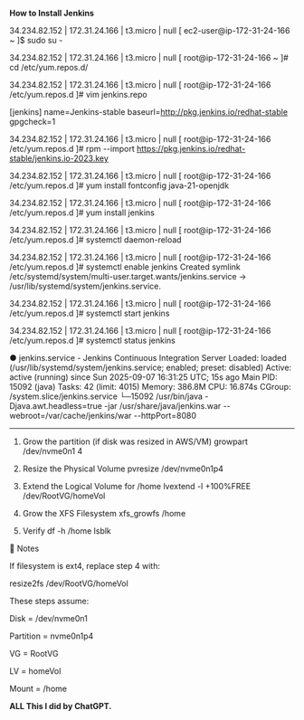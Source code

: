 **How to Install Jenkins**

34.234.82.152 | 172.31.24.166 | t3.micro | null
[ ec2-user@ip-172-31-24-166 ~ ]$ sudo su -

34.234.82.152 | 172.31.24.166 | t3.micro | null
[ root@ip-172-31-24-166 ~ ]# cd /etc/yum.repos.d/

34.234.82.152 | 172.31.24.166 | t3.micro | null
[ root@ip-172-31-24-166 /etc/yum.repos.d ]# vim jenkins.repo

[jenkins]
name=Jenkins-stable
baseurl=http://pkg.jenkins.io/redhat-stable
gpgcheck=1

34.234.82.152 | 172.31.24.166 | t3.micro | null
[ root@ip-172-31-24-166 /etc/yum.repos.d ]# rpm --import https://pkg.jenkins.io/redhat-stable/jenkins.io-2023.key

34.234.82.152 | 172.31.24.166 | t3.micro | null
[ root@ip-172-31-24-166 /etc/yum.repos.d ]# yum install fontconfig java-21-openjdk

34.234.82.152 | 172.31.24.166 | t3.micro | null
[ root@ip-172-31-24-166 /etc/yum.repos.d ]# yum install jenkins

34.234.82.152 | 172.31.24.166 | t3.micro | null
[ root@ip-172-31-24-166 /etc/yum.repos.d ]# systemctl daemon-reload

34.234.82.152 | 172.31.24.166 | t3.micro | null
[ root@ip-172-31-24-166 /etc/yum.repos.d ]# systemctl enable jenkins
Created symlink /etc/systemd/system/multi-user.target.wants/jenkins.service → /usr/lib/systemd/system/jenkins.service.

34.234.82.152 | 172.31.24.166 | t3.micro | null
[ root@ip-172-31-24-166 /etc/yum.repos.d ]# systemctl start jenkins

34.234.82.152 | 172.31.24.166 | t3.micro | null
[ root@ip-172-31-24-166 /etc/yum.repos.d ]# systemctl status jenkins

● jenkins.service - Jenkins Continuous Integration Server
     Loaded: loaded (/usr/lib/systemd/system/jenkins.service; enabled; preset: disabled)
     Active: active (running) since Sun 2025-09-07 16:31:25 UTC; 15s ago
   Main PID: 15092 (java)
      Tasks: 42 (limit: 4015)
     Memory: 386.8M
        CPU: 16.874s
     CGroup: /system.slice/jenkins.service
             └─15092 /usr/bin/java -Djava.awt.headless=true -jar /usr/share/java/jenkins.war --webroot=/var/cache/jenkins/war --httpPort=8080


**********************************************************************************
1. Grow the partition (if disk was resized in AWS/VM)
growpart /dev/nvme0n1 4

2. Resize the Physical Volume
pvresize /dev/nvme0n1p4

3. Extend the Logical Volume for /home
lvextend -l +100%FREE /dev/RootVG/homeVol

4. Grow the XFS Filesystem
xfs_growfs /home

5. Verify
df -h /home
lsblk

📌 Notes

If filesystem is ext4, replace step 4 with:

resize2fs /dev/RootVG/homeVol


These steps assume:

Disk = /dev/nvme0n1

Partition = nvme0n1p4

VG = RootVG

LV = homeVol

Mount = /home


**ALL This I did by ChatGPT.**
